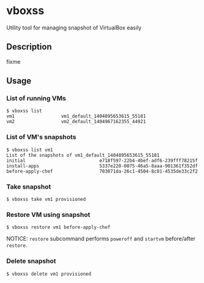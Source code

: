 vboxss
======

Utility tool for managing snapshot of VirtualBox easily

Description
-----------

fixme

Usage
-----

### List of running VMs

```
$ vboxss list
vm1                 vm1_default_1404895653615_55181
vm2                 vm2_default_1404967162355_44921
```

### List of VM's snapshots

```
$ vboxss list vm1
List of the snapshots of vm1_default_1404895653615_55181
initial                           e718f597-22b4-4bef-adf6-239fff78215f
install-apps                      5337e220-0075-46a5-8aaa-901361f352df
before-apply-chef                 703071da-26c1-4504-8c81-4535de33c2f2
```

### Take snapshot

```
$ vboxss take vm1 provisioned
```

### Restore VM using snapshot

```
$ vboxss restore vm1 before-apply-chef
```

NOTICE: `restore` subcommand performs `poweroff` and `startvm` before/after `restore`.

### Delete snapshot

```
$ vboxss delete vm1 provisioned
```

